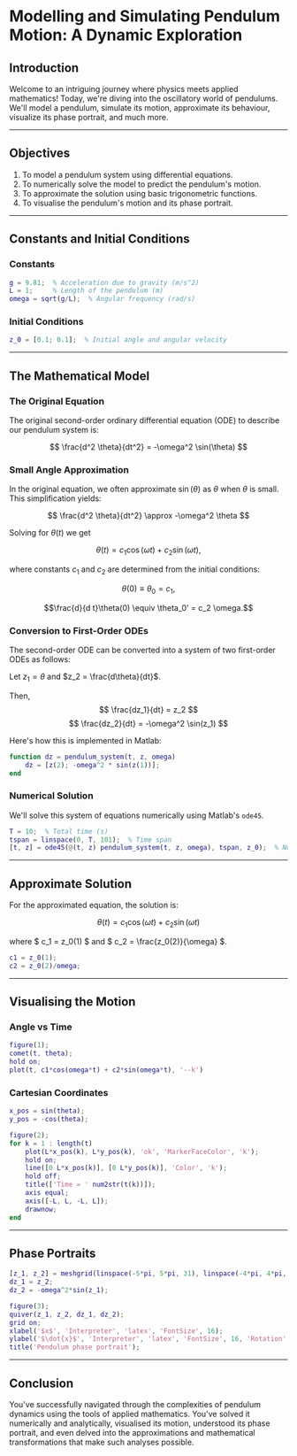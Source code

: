 # Modelling and Simulating Pendulum Motion: A Dynamic Exploration

## Introduction

Welcome to an intriguing journey where physics meets applied mathematics! Today, we're diving into the oscillatory world of pendulums. We'll model a pendulum, simulate its motion, approximate its behaviour, visualize its phase portrait, and much more.

---

## Objectives

1. To model a pendulum system using differential equations.
2. To numerically solve the model to predict the pendulum's motion.
3. To approximate the solution using basic trigonometric functions.
4. To visualise the pendulum's motion and its phase portrait.

---

## Constants and Initial Conditions

### Constants

```matlab
g = 9.81;  % Acceleration due to gravity (m/s^2)
L = 1;     % Length of the pendulum (m)
omega = sqrt(g/L);  % Angular frequency (rad/s)
```

### Initial Conditions

```matlab
z_0 = [0.1; 0.1];  % Initial angle and angular velocity
```

---

## The Mathematical Model

### The Original Equation

The original second-order ordinary differential equation (ODE) to describe our pendulum system is:

$$
\frac{d^2 \theta}{dt^2} = -\omega^2 \sin(\theta)
$$

### Small Angle Approximation

In the original equation, we often approximate $\sin(\theta)$ as $\theta$ when $\theta$ is small. This simplification yields:

$$
\frac{d^2 \theta}{dt^2} \approx -\omega^2 \theta
$$

Solving for $\theta(t)$ we get

$$\theta(t) = c_1 \cos(\omega t) + c_2 \sin(\omega t),$$

where constants $c_1$ and $c_2$ are determined from the initial conditions:

$$\theta(0) \equiv \theta_0 = c_1,$$

$$\frac{d}{d t}\theta(0) \equiv \theta_0' = c_2 \omega.$$

### Conversion to First-Order ODEs

The second-order ODE can be converted into a system of two first-order ODEs as follows:

Let $z_1 = \theta$ and $z_2 = \frac{d\theta}{dt}$.

Then,
$$
\frac{dz_1}{dt} = z_2
$$
$$
\frac{dz_2}{dt} = -\omega^2 \sin(z_1)
$$

Here's how this is implemented in Matlab:

```matlab
function dz = pendulum_system(t, z, omega)
    dz = [z(2); -omega^2 * sin(z(1))];
end
```

### Numerical Solution

We'll solve this system of equations numerically using Matlab's `ode45`.

```matlab
T = 10;  % Total time (s)
tspan = linspace(0, T, 101);  % Time span
[t, z] = ode45(@(t, z) pendulum_system(t, z, omega), tspan, z_0);  % Numerical Solution
```

---

## Approximate Solution

For the approximated equation, the solution is:

$$
\theta(t) = c_1 \cos(\omega t) + c_2 \sin(\omega t)
$$

where $ c_1 = z_0(1) $ and $ c_2 = \frac{z_0(2)}{\omega} $.

```matlab
c1 = z_0(1);
c2 = z_0(2)/omega;
```

---

## Visualising the Motion

### Angle vs Time

```matlab
figure(1);
comet(t, theta);
hold on;
plot(t, c1*cos(omega*t) + c2*sin(omega*t), '--k')
```

### Cartesian Coordinates

```matlab
x_pos = sin(theta);
y_pos = -cos(theta);

figure(2);
for k = 1 : length(t)
    plot(L*x_pos(k), L*y_pos(k), 'ok', 'MarkerFaceColor', 'k');
    hold on;
    line([0 L*x_pos(k)], [0 L*y_pos(k)], 'Color', 'k');
    hold off;
    title(['Time = ' num2str(t(k))]);
    axis equal;
    axis([-L, L, -L, L]);
    drawnow;
end
```

---

## Phase Portraits

```matlab
[z_1, z_2] = meshgrid(linspace(-5*pi, 5*pi, 31), linspace(-4*pi, 4*pi, 31));
dz_1 = z_2;
dz_2 = -omega^2*sin(z_1);

figure(3);
quiver(z_1, z_2, dz_1, dz_2);
grid on;
xlabel('$x$', 'Interpreter', 'latex', 'FontSize', 16);
ylabel('$\dot{x}$', 'Interpreter', 'latex', 'FontSize', 16, 'Rotation', 0);
title('Pendulum phase portrait');
```

---

## Conclusion

You've successfully navigated through the complexities of pendulum dynamics using the tools of applied mathematics. You've solved it numerically and analytically, visualised its motion, understood its phase portrait, and even delved into the approximations and mathematical transformations that make such analyses possible.
